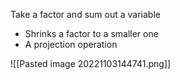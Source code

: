 Take a factor and sum out a variable 
- Shrinks a factor to a smaller one 
- A projection operation

![[Pasted image 20221103144741.png]]

